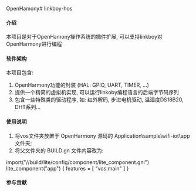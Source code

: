 OpenHamony# linkboy-hos

#### 介绍
本项目是对于OpenHamony操作系统的插件扩展, 可以支持linkboy对OpenHarmony进行编程

#### 软件架构
本项目包含: 
1.  OpenHarmony功能的封装 (HAL: GPIO, UART, TIMER, ...)
2.  提供一个精简的虚拟机实现, 可以运行linkoby编程语言的后端字节码序列
3.  包含一些特殊类的驱动程序, 如: 红外解码, 步进电机驱动, 温湿度DS18B20, DHT系列...

#### 使用说明

1.  将vos文件夹放置于 OpenHarmony 源码的 Application\sample\wifi-iot\app 文件夹;
2.  将父文件夹的 BUILD.gn 文件内容改为:

import("//build/lite/config/component/lite_component.gni")
lite_component("app") {
    features = [
        "vos:main"
    ]
}


#### 参与贡献
